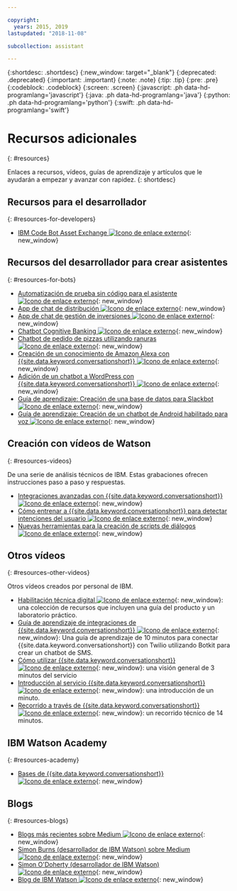 ```yaml
---

copyright:
  years: 2015, 2019
lastupdated: "2018-11-08"

subcollection: assistant

---
```


{:shortdesc: .shortdesc}
{:new_window: target="_blank"}
{:deprecated: .deprecated}
{:important: .important}
{:note: .note}
{:tip: .tip}
{:pre: .pre}
{:codeblock: .codeblock}
{:screen: .screen}
{:javascript: .ph data-hd-programlang='javascript'}
{:java: .ph data-hd-programlang='java'}
{:python: .ph data-hd-programlang='python'}
{:swift: .ph data-hd-programlang='swift'}

# Recursos adicionales
{: #resources}

Enlaces a recursos, vídeos, guías de aprendizaje y artículos que le ayudarán a empezar y avanzar con rapidez.
{: shortdesc}

## Recursos para el desarrollador
{: #resources-for-developers}

- [IBM Code Bot Asset Exchange ![Icono de enlace externo](../../icons/launch-glyph.svg "Icono de enlace externo")](https://developer.ibm.com/code/exchanges/bots/){: new_window}

## Recursos del desarrollador para crear asistentes
{: #resources-for-bots}

- [Automatización de prueba sin código para el asistente ![Icono de enlace externo](../../icons/launch-glyph.svg "Icono de enlace externo")](https://chatbotsmagazine.com/10-minutes-codeless-test-automation-for-ibm-watson-chatbots-d71eac9626d7){: new_window}
- [App de chat de distribución ![Icono de enlace externo](../../icons/launch-glyph.svg "Icono de enlace externo")](https://developer.ibm.com/code/journey/create-cognitive-retail-chatbot/){: new_window}
- [App de chat de gestión de inversiones ![Icono de enlace externo](../../icons/launch-glyph.svg "Icono de enlace externo")](https://developer.ibm.com/code/journey/create-an-investment-management-chatbot/){: new_window}
- [Chatbot Cognitive Banking ![Icono de enlace externo](../../icons/launch-glyph.svg "Icono de enlace externo")](https://developer.ibm.com/code/journey/create-cognitive-banking-chatbot/){: new_window}
- [Chatbot de pedido de pizzas utilizando ranuras ![Icono de enlace externo](../../icons/launch-glyph.svg "Icono de enlace externo")](https://developer.ibm.com/code/journey/assemble-a-pizza-ordering-chatbot-dialog/){: new_window}
- [Creación de un conocimiento de Amazon Alexa con {{site.data.keyword.conversationshort}} ![Icono de enlace externo](../../icons/launch-glyph.svg "Icono de enlace externo")](https://github.com/IBM/alexa-skill-watson-conversation){: new_window}
- [Adición de un chatbot a WordPress con {{site.data.keyword.conversationshort}} ![Icono de enlace externo](../../icons/launch-glyph.svg "Icono de enlace externo")](https://wordpress.org/plugins/conversation-watson/){: new_window}
- [Guía de aprendizaje: Creación de una base de datos para Slackbot ![Icono de enlace externo](../../icons/launch-glyph.svg "Icono de enlace externo")](https://cloud.ibm.com/docs/tutorials/slack-chatbot-database-watson.html){: new_window}
- [Guía de aprendizaje: Creación de un chatbot de Android habilitado para voz ![Icono de enlace externo](../../icons/launch-glyph.svg "Icono de enlace externo")](https://cloud.ibm.com/docs/tutorials/android-watson-chatbot.html){: new_window}

## Creación con vídeos de Watson
{: #resources-videos}

De una serie de análisis técnicos de IBM. Estas grabaciones ofrecen instrucciones paso a paso y respuestas.

- [Integraciones avanzadas con {{site.data.keyword.conversationshort}} ![Icono de enlace externo](../../icons/launch-glyph.svg "Icono de enlace externo")](https://youtu.be/0rnt54ONtQw){: new_window}
- [Cómo entrenar a {{site.data.keyword.conversationshort}} para detectar intenciones del usuario ![Icono de enlace externo](../../icons/launch-glyph.svg "Icono de enlace externo")](https://youtu.be/uYw4Tv1Y5tc){: new_window}
- [Nuevas herramientas para la creación de scripts de diálogos ![Icono de enlace externo](../../icons/launch-glyph.svg "Icono de enlace externo")](https://youtu.be/QuR54--vD5o){: new_window}

## Otros vídeos
{: #resources-other-videos}

Otros vídeos creados por personal de IBM.

- [Habilitación técnica digital ![Icono de enlace externo](../../icons/launch-glyph.svg "Icono de enlace externo")](https://ibm-dte.mybluemix.net/ibm-watson-assistant){: new_window}: una colección de recursos que incluyen una guía del producto y un laboratorio práctico.
- [Guía de aprendizaje de integraciones de {{site.data.keyword.conversationshort}} ![Icono de enlace externo](../../icons/launch-glyph.svg "Icono de enlace externo")](https://www.youtube.com/watch?v=O3silvVBaC8&t=3s){: new_window}: Una guía de aprendizaje de 10 minutos para conectar {{site.data.keyword.conversationshort}} con Twilio utilizando Botkit para crear un chatbot de SMS.
- [Cómo utilizar {{site.data.keyword.conversationshort}} ![Icono de enlace externo](../../icons/launch-glyph.svg "Icono de enlace externo")](https://youtu.be/tUkLIUOm550){: new_window}: una visión general de 3 minutos del servicio
- [Introducción al servicio {{site.data.keyword.conversationshort}} ![Icono de enlace externo](../../icons/launch-glyph.svg "Icono de enlace externo")](https://youtu.be/A96nLYSMltA){: new_window}: una introducción de un minuto.
- [Recorrido a través de {{site.data.keyword.conversationshort}} ![Icono de enlace externo](../../icons/launch-glyph.svg "Icono de enlace externo")](https://youtu.be/ELwWhJGE2P8){: new_window}: un recorrido técnico de 14 minutos.

## IBM Watson Academy
{: #resources-academy}

- [Bases de {{site.data.keyword.conversationshort}} ![Icono de enlace externo](../../icons/launch-glyph.svg "Icono de enlace externo")](https://www.watson-academy.info/course/view.php?id=273){: new_window}

## Blogs
{: #resources-blogs}

- [Blogs más recientes sobre Medium ![Icono de enlace externo](../../icons/launch-glyph.svg "Icono de enlace externo")](https://medium.com/tag/watson-assistant/latest){: new_window}
- [Simon Burns (desarrollador de IBM Watson) sobre Medium ![Icono de enlace externo](../../icons/launch-glyph.svg "Icono de enlace externo")](https://medium.com/@snrubnomis/conversational-directory-5a5531749295){: new_window}
- [Simon O'Doherty (desarrollador de IBM Watson) ![Icono de enlace externo](../../icons/launch-glyph.svg "Icono de enlace externo")](https://sodoherty.ai/){: new_window}
- [Blog de IBM Watson ![Icono de enlace externo](../../icons/launch-glyph.svg "Icono de enlace externo")](https://www.ibm.com/blogs/watson/){: new_window}
